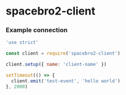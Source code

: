 # spacebro2-client

### Example connection

```js
'use strict'

const client = require('spacebro2-client')

client.setup({ name: 'client-name' })

setTimeout(() => {
  client.emit('test-event', 'hello world')
}, 2000)
```
